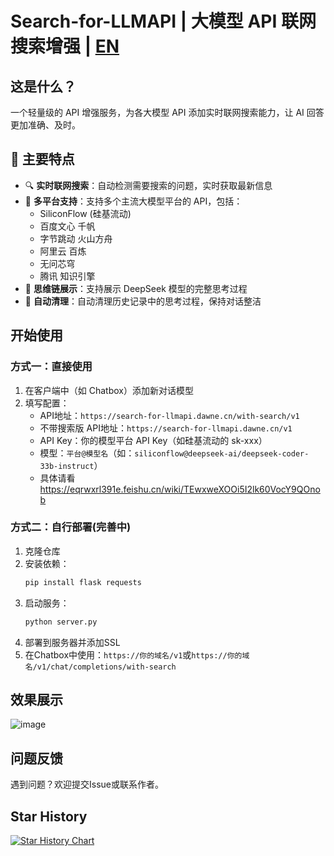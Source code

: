 # Search-for-LLMAPI | 大模型 API 联网搜索增强 | [EN](README_EN.md)

## 这是什么？
一个轻量级的 API 增强服务，为各大模型 API 添加实时联网搜索能力，让 AI 回答更加准确、及时。

## 🌟 主要特点

- 🔍 **实时联网搜索**：自动检测需要搜索的问题，实时获取最新信息
- 🎯 **多平台支持**：支持多个主流大模型平台的 API，包括：
  - SiliconFlow (硅基流动)
  - 百度文心 千帆
  - 字节跳动 火山方舟
  - 阿里云 百炼
  - 无问芯穹
  - 腾讯 知识引擎
- 🤔 **思维链展示**：支持展示 DeepSeek 模型的完整思考过程
- 🧹 **自动清理**：自动清理历史记录中的思考过程，保持对话整洁

## 开始使用

### 方式一：直接使用
1. 在客户端中（如 Chatbox）添加新对话模型
2. 填写配置：
   - API地址：`https://search-for-llmapi.dawne.cn/with-search/v1`
   - 不带搜索版 API地址：`https://search-for-llmapi.dawne.cn/v1`
   - API Key：你的模型平台 API Key（如硅基流动的 sk-xxx）
   - 模型：`平台@模型名`（如：`siliconflow@deepseek-ai/deepseek-coder-33b-instruct`）
   - 具体请看 https://eqrwxrl391e.feishu.cn/wiki/TEwxweXOOi5I2lk60VocY9QOnob


### 方式二：自行部署(完善中)
1. 克隆仓库
2. 安装依赖：
   ```bash
   pip install flask requests
   ```
3. 启动服务：
   ```bash
   python server.py
   ```
4. 部署到服务器并添加SSL
5. 在Chatbox中使用：`https://你的域名/v1`或`https://你的域名/v1/chat/completions/with-search`

## 效果展示

![image](https://github.com/user-attachments/assets/43447fc6-0c70-4db9-84ca-7e393603abed)

## 问题反馈
遇到问题？欢迎提交Issue或联系作者。

## Star History

[![Star History Chart](https://api.star-history.com/svg?repos=chadyi/Search-for-LLMAPI&type=Date)](https://star-history.com/#chadyi/Search-for-LLMAPI&Date)
